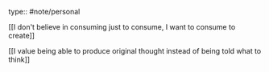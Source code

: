 type:: #note/personal

[[I don't believe in consuming just to consume, I want to consume to create]]

[[I value being able to produce original thought instead of being told what to think]]